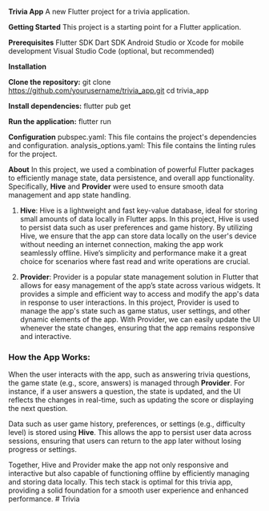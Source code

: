 **Trivia App**
A new Flutter project for a trivia application.

**Getting Started**
This project is a starting point for a Flutter application.

**Prerequisites**
Flutter SDK
Dart SDK
Android Studio or Xcode for mobile development
Visual Studio Code (optional, but recommended)

**Installation**

**Clone the repository:**
git clone https://github.com/yourusername/trivia_app.git
cd trivia_app

**Install dependencies:**
flutter pub get

**Run the application:**
flutter run

**Configuration**
pubspec.yaml: This file contains the project's dependencies and configuration.
analysis_options.yaml: This file contains the linting rules for the project.


**About**
In this project, we used a combination of powerful Flutter packages to efficiently manage state, data persistence, and overall app functionality. Specifically, **Hive** and **Provider** were used to ensure smooth data management and app state handling.

1. **Hive**: Hive is a lightweight and fast key-value database, ideal for storing small amounts of data locally in Flutter apps. In this project, Hive is used to persist data such as user preferences and game history. By utilizing Hive, we ensure that the app can store data locally on the user's device without needing an internet connection, making the app work seamlessly offline. Hive’s simplicity and performance make it a great choice for scenarios where fast read and write operations are crucial.

2. **Provider**: Provider is a popular state management solution in Flutter that allows for easy management of the app’s state across various widgets. It provides a simple and efficient way to access and modify the app's data in response to user interactions. In this project, Provider is used to manage the app's state such as game status, user settings, and other dynamic elements of the app. With Provider, we can easily update the UI whenever the state changes, ensuring that the app remains responsive and interactive.

### How the App Works:

When the user interacts with the app, such as answering trivia questions, the game state (e.g., score, answers) is managed through **Provider**. For instance, if a user answers a question, the state is updated, and the UI reflects the changes in real-time, such as updating the score or displaying the next question. 

Data such as user game history, preferences, or settings (e.g., difficulty level) is stored using **Hive**. This allows the app to persist user data across sessions, ensuring that users can return to the app later without losing progress or settings. 

Together, Hive and Provider make the app not only responsive and interactive but also capable of functioning offline by efficiently managing and storing data locally. This tech stack is optimal for this trivia app, providing a solid foundation for a smooth user experience and enhanced performance.
#   T r i v i a 
 
 
